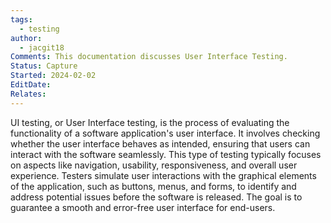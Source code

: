 ```yaml
---
tags:
  - testing
author:
  - jacgit18
Comments: This documentation discusses User Interface Testing.
Status: Capture
Started: 2024-02-02
EditDate: 
Relates:
---
```

UI testing, or User Interface testing, is the process of evaluating the functionality of a software application's user interface. It involves checking whether the user interface behaves as intended, ensuring that users can interact with the software seamlessly. This type of testing typically focuses on aspects like navigation, usability, responsiveness, and overall user experience. Testers simulate user interactions with the graphical elements of the application, such as buttons, menus, and forms, to identify and address potential issues before the software is released. The goal is to guarantee a smooth and error-free user interface for end-users.